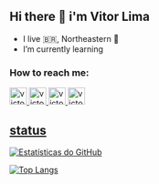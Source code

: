 
## Hi there 👋 i'm Vitor Lima
- I live :brazil:, Northeastern :space_invader: 
- I’m currently learning  
 

### How to reach me: 

<a href="https://www.instagram.com/vitorlima4677/" target="_blank"> 
<img aling="center" alt="victor-istagram" height="30" width="30" src="https://image.flaticon.com/icons/png/128/1384/1384063.png"
 </a> 
  
<a href="https://www.facebook.com/profile.php?id=100041929534379" target="_blank">
<img aling="center" alt="victor-facebook" height="30" width="30" src="https://encrypted-tbn0.gstatic.com/images?q=tbn:ANd9GcQiA5ayLSbJW5sMGOTthyF9Iu4eStKFuwA_1u9K3I-3e09s7Xpw5V9a001T6b6VJzrmkCI&usqp=CAU"
 </a> 
  
<a href="https://www.linkedin.com/in/vitor-lima-a951bb1b7/" target="_blank">
<img aling="center" alt="victor-linkedin" height="30" width="30" src="https://lh3.googleusercontent.com/5TuyELz_GZ5fYf6w5emfUj330CoCLr-4dQjT1FFTejpEON3moySp5ozOu-SHdRKyaYD_3DT-Z_ls7qs786cdFce-=w128-h128-e365-rj-sc0x00ffffff"
 </a> 
  
<a href="https://twitter.com/VITOR74241583" target="_blank">
<img aling="center" alt="victor-linkedin" height="30" width="30" src="https://www.brafton.com/wp-content/uploads/2011/06/answering-consumers-tweets-can-lead-to-sales_3333_800520600_0_0_14005378_300.jpg"
 </a>
  
## status
![Estatísticas do GitHub](https://github-readme-stats.vercel.app/api?username=victor-0324&show_icons=true&count_private=true&theme=chartreuse-dark)
<!--![Top Langs](https://github-readme-stats.vercel.app/api/top-langs/?username=victor-0324)](https://github.com/victor-0324/github-readme-stats)-->
![Top Langs](https://github-readme-stats.vercel.app/api/top-langs/?username=victor-0324&layout=compact)





<!-- 
- Here are some ideas to get you started:
- ?? I’m currently working on ...
- ?? I’m currently learning ...
- ?? I’m looking to collaborate on ...
- ?? I’m looking for help with ...
- ?? Ask me about ...
- ?? How to reach me: ...
- ?? Pronouns: ...
- ? Fun fact: ... 
-->
